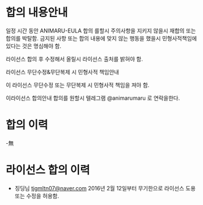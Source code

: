 # 합의 내용안내

일정 시간 동안 ANIMARU-EULA 합의 를할시
주의사항을 지키지 않을시 재합의 또는 합의를 박탈함.
금지된 사항 또는 합의 내용에 맞지 않는 행동을 했을시 민형사적책임에 있다는 것은 명심해야 함.

라이선스 합의 후 수정해서 올릴시 라이선스 출처를 밝혀야 함.

라이선스 무단수정&무단복제 시 민형사적 책임안내

이 라이선스 무단수정 또는 무단복제 시 민형사적 책임을 져야 함.

이라이선스 합의안내
합의를 원할시
텔레그램 @animarumaru 로 연락을한다.

# 합의 이력
-無

# 라이선스 합의 이력
- 징딩님 tjgmltn07@naver.com 2016년 2월 12일부터 무기한으로 라이선스 도용 또는 수정을 허용함.
